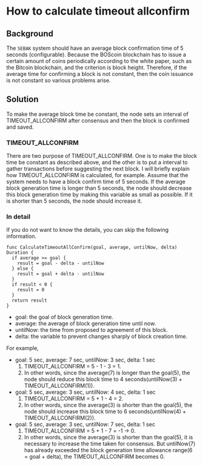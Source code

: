 # How to calculate timeout allconfirm

## Background
The `SEBAK` system should have an average block confirmation time of 5 seconds (configurable). Because the BOScoin blockchain has to issue a certain amount of coins periodically according to the white paper, such as the Bitcoin blockchain, and the criterion is block height. Therefore, if the average time for confirming a block is not constant, then the coin issuance is not constant so various problems arise.

## Solution
To make the average block time be constant, the node sets an interval of TIMEOUT_ALLCONFIRM after consensus and then the block is confirmed and saved.

### TIMEOUT_ALLCONFIRM
There are two purpose of TIMEOUT_ALLCONFIRM. One is to make the block time be constant as described above, and the other is to put a interval to gather transactions before suggesting the next block.
I will briefly explain how TIMEOUT_ALLCONFIRM is calculated, for example.
Assume that the system needs to have a block confirm time of 5 seconds. If the average block generation time is longer than 5 seconds, the node should decrease this block generation time by making this variable as small as possible. If it is shorter than 5 seconds, the node should increase it.

### In detail
If you do not want to know the details, you can skip the following information.
```
func CalculateTimeoutAllConfirm(goal, average, untilNow, delta) Duration {
  if average >= goal {
    result = goal - delta - untilNow
  } else {
    result = goal + delta - untilNow
  }
  if result < 0 {
    result = 0
  }
  return result
}
```
* goal: the goal of block generation time.
* average: the average of block generation time until now.
* untilNow: the time from proposed to agreement of this block.
* delta: the variable to prevent changes sharply of block creation time.

For example,
* goal: 5 sec, average: 7 sec, untilNow: 3 sec, delta: 1 sec
   1. TIMEOUT_ALLCONFIRM = 5 - 1 - 3 = 1.
   1. In other words, since the average(7) is longer than the goal(5), the node should reduce this block time to 4 
   seconds(untilNow(3) + TIMEOUT_ALLCONFIRM(1)).
* goal: 5 sec, average: 3 sec, untilNow: 4 sec, delta: 1 sec
   1. TIMEOUT_ALLCONFIRM = 5 + 1 - 4 = 2.
   1. In other words, since the average(3) is shorter than the goal(5), the node should increase this block time to 6 seconds(untilNow(4) + TIMEOUT_ALLCONFIRM(2)).
* goal: 5 sec, average: 3 sec, untilNow: 7 sec, delta: 1 sec
   1. TIMEOUT_ALLCONFIRM = 5 + 1 - 7 = -1 -> 0.
   1. In other words, since the average(3) is shorter than the goal(5), it is necessary to increase the time taken for consensus. But untilNow(7) has already exceeded the block generation time allowance range(6 = goal + delta), the TIMEOUT_ALLCONFIRM becomes 0.


